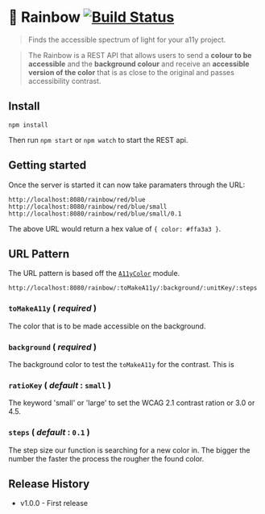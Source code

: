# 🌈 Rainbow   [![Build Status](https://travis-ci.org/alex-page/rainbow.svg?branch=master)](https://travis-ci.org/alex-page/rainbow)

> Finds the accessible spectrum of light for your a11y project.

> The Rainbow is a REST API that allows users to send a **colour to be accessible** and the **background colour** and receive an **accessible version of the color** that is as close to the original and passes accessibility contrast. 


## Install

```shell
npm install
```
Then run `npm start` or `npm watch` to start the REST api.


## Getting started
Once the server is started it can now take paramaters through the URL:

```
http://localhost:8080/rainbow/red/blue
http://localhost:8080/rainbow/red/blue/small
http://localhost:8080/rainbow/red/blue/small/0.1
```
The above URL would return a hex value of `{ color: #ffa3a3 }`.


## URL Pattern
The URL pattern is based off the [`A11yColor`](https://www.npmjs.com/package/a11ycolor) module.
```
http://localhost:8080/rainbow/:toMakeA11y/:background/:unitKey/:steps
```

### `toMakeA11y` ( *required* )
The color that is to be made accessible on the background.

### `background` ( *required* )
The background color to test the `toMakeA11y` for the contrast.
This is 

### `ratioKey` ( *default* : `small` )
The keyword 'small' or 'large' to set the WCAG 2.1 contrast ration or 3.0 or 4.5.

### `steps` ( *default* : `0.1` )
The step size our function is searching for a new color in. The bigger the number the faster the process the rougher the found color. 


## Release History

* v1.0.0 - First release
